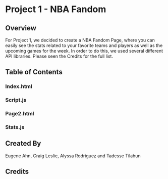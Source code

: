 # Project 1 - NBA Fandom



## Overview

For Project 1, we decided to create a NBA Fandom Page, where you can easily see the stats related to your favorite teams and players as well as the upcoming games for the week. In order to do this, we used several different API libraries. Please seen the Credits for the full list.


## Table of Contents

### Index.html

### Script.js

### Page2.html

### Stats.js





## Created By
Eugene Ahn, Craig Leslie, Alyssa Rodriguez and Tadesse Tilahun

## Credits